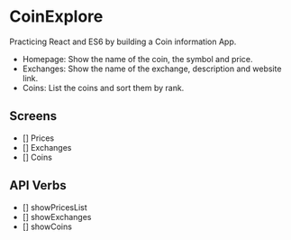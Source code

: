 # CoinExplore

Practicing React and ES6 by building a Coin information App.

* Homepage: Show the name of the coin, the symbol and price.
* Exchanges: Show the name of the exchange, description and website link.
* Coins: List the coins and sort them by rank.


## Screens
- [] Prices
- [] Exchanges
- [] Coins


## API  Verbs
- [] showPricesList
- [] showExchanges
- [] showCoins


